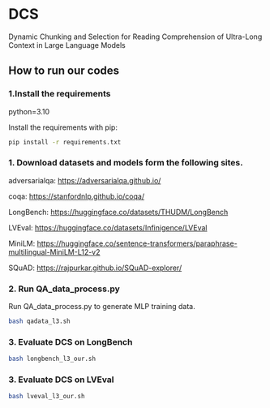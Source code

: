 # DCS
Dynamic Chunking and Selection for Reading Comprehension of Ultra-Long Context in Large Language Models

## How to run our codes

### 1.Install the requirements
python=3.10

Install the requirements with pip: 
```sh
pip install -r requirements.txt
```

### 1. Download datasets and models form the following sites.
adversarialqa: https://adversarialqa.github.io/

coqa: https://stanfordnlp.github.io/coqa/

LongBench: https://huggingface.co/datasets/THUDM/LongBench

LVEval: https://huggingface.co/datasets/Infinigence/LVEval

MiniLM: https://huggingface.co/sentence-transformers/paraphrase-multilingual-MiniLM-L12-v2

SQuAD: https://rajpurkar.github.io/SQuAD-explorer/

### 2. Run QA_data_process.py

Run QA_data_process.py to generate MLP training data. 

```sh
bash qadata_l3.sh
```

### 3. Evaluate DCS on LongBench

```sh
bash longbench_l3_our.sh
```

### 3. Evaluate DCS on LVEval

```sh
bash lveval_l3_our.sh
```
